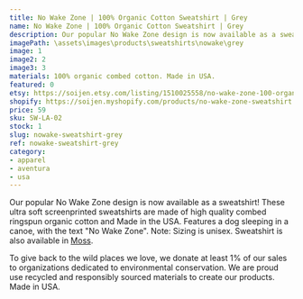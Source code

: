 ```yaml
---
title: No Wake Zone | 100% Organic Cotton Sweatshirt | Grey
name: No Wake Zone | 100% Organic Cotton Sweatshirt | Grey
description: Our popular No Wake Zone design is now available as a sweatshirt! These ultra soft sweatshirts are made of high quality combed ringspun organic cotton and Made in the USA. Features a dog sleeping in a canoe, with the text "No Wake Zone".
imagePath: \assets\images\products\sweatshirts\nowake\grey
image: 1
image2: 2
image3: 3
materials: 100% organic combed cotton. Made in USA.
featured: 0
etsy: https://soijen.etsy.com/listing/1510025558/no-wake-zone-100-organic-cotton-unisex?utm_source=Copy&utm_medium=ListingManager&utm_campaign=Share&utm_term=so.lmsm&share_time=1695261099604
shopify: https://soijen.myshopify.com/products/no-wake-zone-sweatshirt
price: 59
sku: SW-LA-02
stock: 1
slug: nowake-sweatshirt-grey
ref: nowake-sweatshirt-grey
category:
- apparel
- aventura
- usa
---
```

Our popular No Wake Zone design is now available as a sweatshirt! These ultra soft screenprinted sweatshirts are made of high quality combed ringspun organic cotton and Made in the USA. Features a dog sleeping in a canoe, with the text "No Wake Zone". Note: Sizing is unisex. Sweatshirt is also available in <a href="/products/nowake-sweatshirt-moss" title="No Wake Zone | 100% Organic Cotton T-shirt | Moss">Moss</a>.

To give back to the wild places we love, we donate at least 1% of our sales to organizations dedicated to environmental conservation. We are proud use recycled and responsibly sourced materials to create our products. Made in USA.